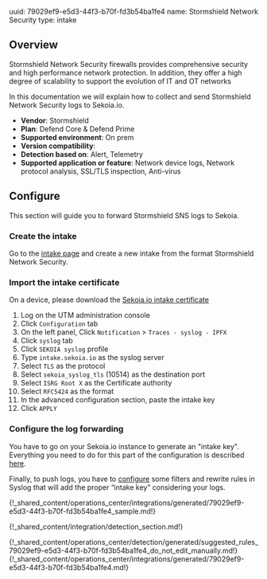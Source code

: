 uuid: 79029ef9-e5d3-44f3-b70f-fd3b54ba1fe4
name: Stormshield Network Security
type: intake

## Overview

Stormshield Network Security firewalls provides comprehensive security and high performance network protection. In addition, they offer a high degree of scalability to support the evolution of IT and OT networks

In this documentation we will explain how to collect and send Stormshield Network Security logs to Sekoia.io.

- **Vendor**: Stormshield
- **Plan**: Defend Core & Defend Prime
- **Supported environment**: On prem
- **Version compatibility**:
- **Detection based on**: Alert, Telemetry
- **Supported application or feature**: Network device logs, Network protocol analysis, SSL/TLS inspection, Anti-virus





## Configure

This section will guide you to forward Stormshield SNS logs to Sekoia.

### Create the intake

Go to the [intake page](https://app.sekoia.io/operations/intakes) and create a new intake from the format Stormshield Network Security.

### Import the intake certificate

On a device, please download the [Sekoia.io intake certificate](https://app.sekoia.io/assets/files/SEKOIA-IO-intake.pem)

1. Log on the UTM administration console
2. Click `Configuration` tab
3. On the left panel, Click `Notification` > `Traces - syslog - IPFX`
4. Click `syslog` tab
5. Click `SEKOIA syslog` profile
6. Type `intake.sekoia.io` as the syslog server
7. Select `TLS` as the protocol
8. Select `sekoia_syslog_tls` (10514) as the destination port
9. Select `ISRG Root X` as the Certificate authority
10. Select `RFC5424` as the format
11. In the advanced configuration section, paste the intake key
12. Click `APPLY`

### Configure the log forwarding

You have to go on your Sekoia.io instance to generate an "intake key".
Everything you need to do for this part of the configuration is described [here](/xdr/features/collect/intakes).

Finally, to push logs, you have to [configure](/integration/ingestion_methods/index) some filters and rewrite rules in Syslog that will add the proper “intake key” considering your logs.

{!_shared_content/operations_center/integrations/generated/79029ef9-e5d3-44f3-b70f-fd3b54ba1fe4_sample.md!}


{!_shared_content/integration/detection_section.md!}

{!_shared_content/operations_center/detection/generated/suggested_rules_79029ef9-e5d3-44f3-b70f-fd3b54ba1fe4_do_not_edit_manually.md!}
{!_shared_content/operations_center/integrations/generated/79029ef9-e5d3-44f3-b70f-fd3b54ba1fe4.md!}
